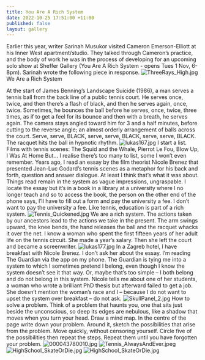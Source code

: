 ```yaml
---
title: You Are A Rich System
date: 2022-10-25 17:51:00 +11:00
published: false
layout: gallery
---
```


Earlier this year, writer Sarinah Musukor visited Cameron Emerson-Elliott at his Inner West apartment/studio. They talked through Cameron’s practice, and the body of work he was in the process of developing for an upcoming solo show at Sheffer Gallery (You Are A Rich System - opens Tues 1 Nov, 6-8pm). Sarinah wrote the following piece in response.
![ThreeRays_High.jpg](/uploads/ThreeRays_High.jpg)
We Are a Rich System

At the start of James Benning’s Landscape Suicide (1986), a man serves a tennis ball from the back line of a public tennis court. He serves once, twice, and then there’s a flash of black, and then he serves again, once, twice. Sometimes, he bounces the ball before he serves, once, twice, three times, as if to get a feel for its bounce and then with a breath, he serves again. The camera stays angled toward him for 3 and a half minutes, before cutting to the reverse angle; an almost orderly arrangement of balls across the court. Serve, serve, BLACK, serve, serve, BLACK, serve, serve, BLACK. The racquet hits the ball in hypnotic rhythm. 
![lukas167.jpg](/uploads/lukas167.jpg)
I start a list. Films with tennis scenes: The Squid and the Whale, Pierrot Le Fou, Blow Up, I Was At Home But… I realise there’s too many to list, some I won’t even remember. Years ago, I read an essay by the film theorist Nicole Brenez that presented Jean-Luc Godard’s tennis scenes as a metaphor for his back and forth, question and answer dialogue. At least I think that’s what it was about. Things read remain in the system as vague impressions, ungraspable. I locate the essay but it’s in a book in a library at a university where I no longer teach and so to access the book, the person on the other end of the phone says, I’ll have to fill out a form and pay the university a fee. I don’t want to pay the university a fee. Like tennis, education is part of a rich system. 
![Tennis_Quickened.jpg](/uploads/Tennis_Quickened.jpg)
We are a rich system. The actions taken by our ancestors lead to the actions we take in the present. The arm swings upward, the knee bends, the hand releases the ball and the racquet whacks it over the net. I know a woman who spent the first fifteen years of her adult life on the tennis circuit. She made a year’s salary. Then she left the court and became a screenwriter. 
![lukas177.jpg](/uploads/lukas177.jpg)
In a Zagreb hotel, I have breakfast with Nicole Brenez. I don’t ask her about the essay. I’m reading The Guardian via the app on my phone. The Guardian is tying me into a system to which I sometimes pretend I belong, even though I know the system doesn’t see it that way. Or, maybe that’s too simple – I both belong and do not belong in this system. Nicole tells me about one of her students, a woman who wrote a brilliant PhD thesis but afterward failed to get a job. She doesn’t mention the woman’s race and I – because I do not want to upset the system over breakfast – do not ask. 
![SkullPanel_2.jpg](/uploads/SkullPanel_2.jpg)
How to solve a problem. Think of a problem that haunts you, one that sits just beside the unconscious, so deep its edges are nebulous, like a shadow that moves when you turn your head. Draw a mind map. In the centre of the page write down your problem. Around it, sketch the possibilities that arise from the problem. Move quickly, without censoring yourself. Circle five of the possibilities then repeat the steps. Repeat them until you have forgotten your problem. 
![000043780010.jpg](/uploads/000043780010.jpg)
![Tennis_AlwaysAndEver.jpeg](/uploads/Tennis_AlwaysAndEver.jpeg)
![HighSchool_SkateOrDie.jpg](/uploads/HighSchool_SkateOrDie.jpg)
![HighSchool_SkateOrDie.jpg](/uploads/HighSchool_SkateOrDie.jpg)